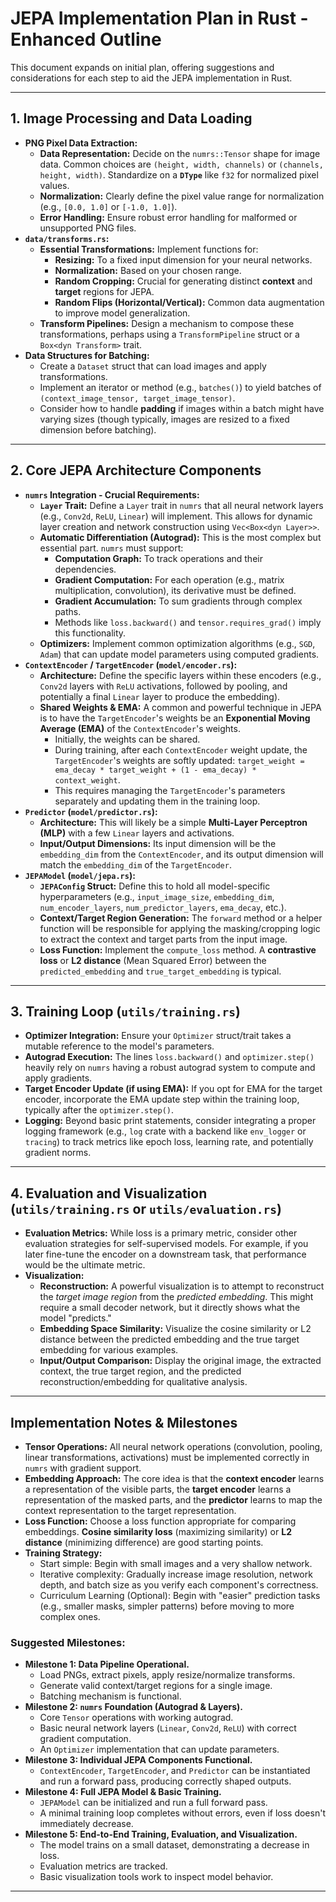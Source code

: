 # JEPA Implementation Plan in Rust - Enhanced Outline

This document expands on initial plan, offering suggestions and considerations for each step to aid the JEPA implementation in Rust.

---

## 1. Image Processing and Data Loading

* **PNG Pixel Data Extraction:**
    * **Data Representation:** Decide on the `numrs::Tensor` shape for image data. Common choices are `(height, width, channels)` or `(channels, height, width)`. Standardize on a **`DType`** like `f32` for normalized pixel values.
    * **Normalization:** Clearly define the pixel value range for normalization (e.g., `[0.0, 1.0]` or `[-1.0, 1.0]`).
    * **Error Handling:** Ensure robust error handling for malformed or unsupported PNG files.
* **`data/transforms.rs`:**
    * **Essential Transformations:** Implement functions for:
        * **Resizing:** To a fixed input dimension for your neural networks.
        * **Normalization:** Based on your chosen range.
        * **Random Cropping:** Crucial for generating distinct **context** and **target** regions for JEPA.
        * **Random Flips (Horizontal/Vertical):** Common data augmentation to improve model generalization.
    * **Transform Pipelines:** Design a mechanism to compose these transformations, perhaps using a `TransformPipeline` struct or a `Box<dyn Transform>` trait.
* **Data Structures for Batching:**
    * Create a `Dataset` struct that can load images and apply transformations.
    * Implement an iterator or method (e.g., `batches()`) to yield batches of `(context_image_tensor, target_image_tensor)`.
    * Consider how to handle **padding** if images within a batch might have varying sizes (though typically, images are resized to a fixed dimension before batching).

---

## 2. Core JEPA Architecture Components

* **`numrs` Integration - Crucial Requirements:**
    * **`Layer` Trait:** Define a `Layer` trait in `numrs` that all neural network layers (e.g., `Conv2d`, `ReLU`, `Linear`) will implement. This allows for dynamic layer creation and network construction using `Vec<Box<dyn Layer>>`.
    * **Automatic Differentiation (Autograd):** This is the most complex but essential part. `numrs` must support:
        * **Computation Graph:** To track operations and their dependencies.
        * **Gradient Computation:** For each operation (e.g., matrix multiplication, convolution), its derivative must be defined.
        * **Gradient Accumulation:** To sum gradients through complex paths.
        * Methods like `loss.backward()` and `tensor.requires_grad()` imply this functionality.
    * **Optimizers:** Implement common optimization algorithms (e.g., `SGD`, `Adam`) that can update model parameters using computed gradients.
* **`ContextEncoder` / `TargetEncoder` (`model/encoder.rs`):**
    * **Architecture:** Define the specific layers within these encoders (e.g., `Conv2d` layers with `ReLU` activations, followed by pooling, and potentially a final `Linear` layer to produce the embedding).
    * **Shared Weights & EMA:** A common and powerful technique in JEPA is to have the `TargetEncoder`'s weights be an **Exponential Moving Average (EMA)** of the `ContextEncoder`'s weights.
        * Initially, the weights can be shared.
        * During training, after each `ContextEncoder` weight update, the `TargetEncoder`'s weights are softly updated: `target_weight = ema_decay * target_weight + (1 - ema_decay) * context_weight`.
        * This requires managing the `TargetEncoder`'s parameters separately and updating them in the training loop.
* **`Predictor` (`model/predictor.rs`):**
    * **Architecture:** This will likely be a simple **Multi-Layer Perceptron (MLP)** with a few `Linear` layers and activations.
    * **Input/Output Dimensions:** Its input dimension will be the `embedding_dim` from the `ContextEncoder`, and its output dimension will match the `embedding_dim` of the `TargetEncoder`.
* **`JEPAModel` (`model/jepa.rs`):**
    * **`JEPAConfig` Struct:** Define this to hold all model-specific hyperparameters (e.g., `input_image_size`, `embedding_dim`, `num_encoder_layers`, `num_predictor_layers`, `ema_decay`, etc.).
    * **Context/Target Region Generation:** The `forward` method or a helper function will be responsible for applying the masking/cropping logic to extract the context and target parts from the input image.
    * **Loss Function:** Implement the `compute_loss` method. A **contrastive loss** or **L2 distance** (Mean Squared Error) between the `predicted_embedding` and `true_target_embedding` is typical.

---

## 3. Training Loop (`utils/training.rs`)

* **Optimizer Integration:** Ensure your `Optimizer` struct/trait takes a mutable reference to the model's parameters.
* **Autograd Execution:** The lines `loss.backward()` and `optimizer.step()` heavily rely on `numrs` having a robust autograd system to compute and apply gradients.
* **Target Encoder Update (if using EMA):** If you opt for EMA for the target encoder, incorporate the EMA update step within the training loop, typically after the `optimizer.step()`.
* **Logging:** Beyond basic print statements, consider integrating a proper logging framework (e.g., `log` crate with a backend like `env_logger` or `tracing`) to track metrics like epoch loss, learning rate, and potentially gradient norms.

---

## 4. Evaluation and Visualization (`utils/training.rs` or `utils/evaluation.rs`)

* **Evaluation Metrics:** While loss is a primary metric, consider other evaluation strategies for self-supervised models. For example, if you later fine-tune the encoder on a downstream task, that performance would be the ultimate metric.
* **Visualization:**
    * **Reconstruction:** A powerful visualization is to attempt to reconstruct the *target image region* from the *predicted embedding*. This might require a small decoder network, but it directly shows what the model "predicts."
    * **Embedding Space Similarity:** Visualize the cosine similarity or L2 distance between the predicted embedding and the true target embedding for various examples.
    * **Input/Output Comparison:** Display the original image, the extracted context, the true target region, and the predicted reconstruction/embedding for qualitative analysis.

---

## Implementation Notes & Milestones

* **Tensor Operations:** All neural network operations (convolution, pooling, linear transformations, activations) must be implemented correctly in `numrs` with gradient support.
* **Embedding Approach:** The core idea is that the **context encoder** learns a representation of the visible parts, the **target encoder** learns a representation of the masked parts, and the **predictor** learns to map the context representation to the target representation.
* **Loss Function:** Choose a loss function appropriate for comparing embeddings. **Cosine similarity loss** (maximizing similarity) or **L2 distance** (minimizing difference) are good starting points.
* **Training Strategy:**
    * Start simple: Begin with small images and a very shallow network.
    * Iterative complexity: Gradually increase image resolution, network depth, and batch size as you verify each component's correctness.
    * Curriculum Learning (Optional): Begin with "easier" prediction tasks (e.g., smaller masks, simpler patterns) before moving to more complex ones.

### Suggested Milestones:

* **Milestone 1: Data Pipeline Operational.**
    * Load PNGs, extract pixels, apply resize/normalize transforms.
    * Generate valid context/target regions for a single image.
    * Batching mechanism is functional.
* **Milestone 2: `numrs` Foundation (Autograd & Layers).**
    * Core `Tensor` operations with working autograd.
    * Basic neural network layers (`Linear`, `Conv2d`, `ReLU`) with correct gradient computation.
    * An `Optimizer` implementation that can update parameters.
* **Milestone 3: Individual JEPA Components Functional.**
    * `ContextEncoder`, `TargetEncoder`, and `Predictor` can be instantiated and run a forward pass, producing correctly shaped outputs.
* **Milestone 4: Full JEPA Model & Basic Training.**
    * `JEPAModel` can be initialized and run a full forward pass.
    * A minimal training loop completes without errors, even if loss doesn't immediately decrease.
* **Milestone 5: End-to-End Training, Evaluation, and Visualization.**
    * The model trains on a small dataset, demonstrating a decrease in loss.
    * Evaluation metrics are tracked.
    * Basic visualization tools work to inspect model behavior.

---